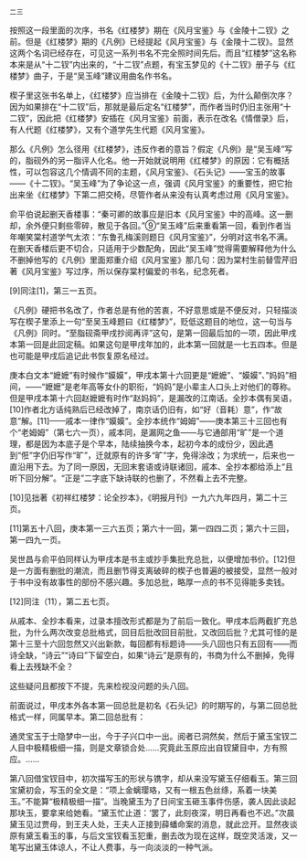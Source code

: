     二三 

   按照这一段里面的次序，书名《红楼梦》期在《风月宝鉴》与《金陵十二钗》之前。但是《红楼梦》期的《凡例》已经提起《风月宝鉴》与《金陵十二钗》。显然这两个名词已经存在，可见这一系列书名不完全照时间先后。而且“红楼梦”这名称本来是从“十二钗”内出来的，“十二钗”点题，有宝玉梦见的《十二钗》册子与《红楼梦》曲子，于是“吴玉峰”建议用曲名作书名。

   楔子里这张书名单上，《红楼梦》应当排在《金陵十二钗》后，为什么颠倒次序？因为如果排在“十二钗”后，那就是最后定名“红楼梦”，而作者当时仍旧主张用“十二钗”，因此把《红楼梦》安插在《风月宝鉴》前面，表示在改名《情僧录》后，有人代题《红楼梦》，又有个道学先生代题《风月宝鉴》。

   那么《凡例》怎么径用《红楼梦》，违反作者的意旨？假定《凡例》是“吴玉峰”写的，脂砚外的另一脂评人化名。他一开始就说明用《红楼梦》的原因：它有概括性，可以包容这几个情调不同的主题，《风月宝鉴》、《石头记》——宝玉的故事——《十二钗》。“吴玉峰”为了争论这一点，强调《风月宝鉴》的重要性，把它抬出来坐《红楼梦》下第二把交椅，尽管作者从来没有认真考虑过用《风月宝鉴》。

   俞平伯说起删天香楼事：“秦可卿的故事应是旧本《风月宝鉴》中的高峰。这一删却，余外便只剩些零碎，散见于各回。”⑨“吴玉峰”后来重看第一回，看到作者当年嘲笑棠村道学气太浓：“东鲁孔梅溪则题日《风月宝鉴》”，分明对这书名不满。在删天香楼后更不切合，只适用于少数配角，因此“吴玉峰”觉得需要解释他为什么不删掉他写的《凡例》里面郑重介绍《风月宝鉴》那几句：因为棠村生前替雪芹旧著《风月宝鉴》写过序，所以保存棠村偏爱的书名，纪念死者。

   [9]同注[1]，第三一五页。

   《凡例》硬把书名改了，作者总是有他的苦衷，不好意思或是不便反对，只轻描淡写在楔子里添上一句“至吴玉峰题曰《红楼梦》”，贬低这题目的地位，这一句当与《凡例》同时。“至脂砚斋甲戌抄阅再评”这句，是第一回最后加的一项，因此甲戌本第一回是此回定稿。如果这句是甲戌年加的，此本第一回就是一七五四本。但是也可能是甲戌后追记此书恢复原名经过。

   庚本白文本“嬷嬷”有时候作“嫫嫫”，甲戌本第十六回更是“嬷嬷”、“嫫嫫”、”妈妈”相间，——“嬷嬷”是老年高等女仆的职衔，“妈妈”是小辈主人口头上对他们的尊称。但是甲戌本第十六回赵嬷嬷有时作“赵妈妈”，是漏改的江南话。全抄本偶有吴语，[10]作者北方话纯熟后已经改掉了，南京话仍旧有，如“好（音耗）意”，作“故意”解。[11]——戚本一律作“嫫嫫”。全抄本统作“姆姆”——庚本第三十三回也有个“老姆姆”（第七六一页），戚本同，是漏网之鱼——与它通部用“旷”是一个道理，都是因为本底子是个早本，陆续抽换今本，起初今本的成份少，因此遇到“俇”字仍旧写作“旷”，迁就原有的许多“旷”字，免得涂改；为求统一，后来也一直沿用下去。为了同一原因，无回末套语或诗联诸回，戚本、全抄本都给添上“且听下回分解”。“正是”二字底下缺诗联的也删了，不然看上去不完整。

   [10]见拙著《初祥红楼梦：论全抄本》，《明报月刊》一九六九年四月，第二十三页。

   [11]第五十八回，庚本第一三六五页；第六十一回，第一四四二页；第六十三回，第一四九一页。

   吴世昌与俞平伯同样认为甲戌本是书主或抄手集批充总批，以便增加书价。[12]但是一方面有删批的潮流，而且删节得支离破碎的楔子也普遍的被接受，显然一般对于书中没有故事性的部份不感兴趣。多加总批，略厚一点的书不见得能多卖钱。

   [12]同注（11），第二五七页。

   从戚本、全抄本看来，过录本擅改形式都是为了前后一致化。甲戌本后两截扩充总批，为什么两次改变总批格式，回目后批改回目前批，又改回后批？尤其可怪的是第十三至十六回忽然又兴出新款，每回都有标题诗——头八回也只有五回有——而诗全缺，“诗云”“诗曰”下留空白，如果“诗云”是原有的，书商为什么不删掉，免得看上去残缺不全？

   这些疑问且都按下不提，先来检视没问题的头八回。

   前面说过，甲戌本外各本第一回总批是初名《石头记》的时期写的，与第二回总批格式一样，同属早本。第二回总批有：

   通灵宝玉于士隐梦中一出，今于子兴口中一出。阅者已洞然矣，然后于黛玉宝钗二人目中极精极细一描，则是文章锁合处……究竟此玉原应出自钗黛目中，方有照应。……

   第八回借宝钗目中，初次描写玉的形状与镌字，却从来没写黛玉仔细看玉。第三回宝黛初会，写玉的全文是：“项上金螭璎珞，又有一根五色丝绦，系着一块美玉。”不能算“极精极细一描”。当晚黛玉为了日间宝玉砸玉事件伤感，袭人因此谈起那块玉，要拿来给她看。“黛玉忙止道：‘罢了，此刻夜深，明日再看也不迟。”次晨黛玉见过贾母，到王夫人处，王夫人正接到薛蟠命案的消息，就此岔开。显然夜谈原有黛玉看玉的事，与后文宝钗看玉犯重，删去改为现在这样，既空灵活泼，又一笔写出黛玉体谅人，不让人费事，与一向淡淡的一种气派。

